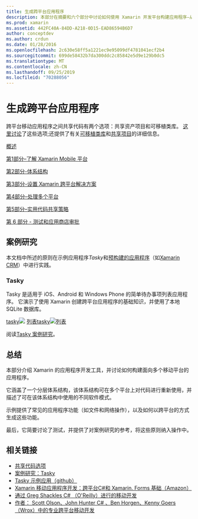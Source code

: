 ```yaml
---
title: 生成跨平台应用程序
description: 本部分在摘要和六个部分中讨论如何使用 Xamarin 开发平台构建应用程序–从了解 Xamarin 如何设计移动应用，然后对各种应用商店进行测试和部署。
ms.prod: xamarin
ms.assetid: 442FC40A-84DD-A218-0D15-EAD86594B6D7
author: conceptdev
ms.author: crdun
ms.date: 01/28/2016
ms.openlocfilehash: 2c630e58ff5a1221ec9e95099df4781041ecf2b4
ms.sourcegitcommit: 699de58432b7da300ddc2c85842e5d9e129b0dc5
ms.translationtype: MT
ms.contentlocale: zh-CN
ms.lasthandoff: 09/25/2019
ms.locfileid: "70288056"
---
```

# <a name="building-cross-platform-applications"></a>生成跨平台应用程序

跨平台移动应用程序之间共享代码有两个选项：共享资产项目和可移植类库。 [这里讨论](~/cross-platform/app-fundamentals/code-sharing.md)了这些选项;还提供了有关[可移植类库](~/cross-platform/app-fundamentals/pcl.md)和[共享项目](~/cross-platform/app-fundamentals/shared-projects.md)的详细信息。

<a name="Sections" />

 [概述](~/cross-platform/app-fundamentals/building-cross-platform-applications/overview.md)

 [第1部分–了解 Xamarin Mobile 平台](~/cross-platform/app-fundamentals/building-cross-platform-applications/understanding-the-xamarin-mobile-platform.md)

 [第2部分-体系结构](~/cross-platform/app-fundamentals/building-cross-platform-applications/architecture.md)

 [第3部分-设置 Xamarin 跨平台解决方案](~/cross-platform/app-fundamentals/building-cross-platform-applications/setting-up-a-xamarin-cross-platform-solution.md)

 [第4部分–处理多个平台](~/cross-platform/app-fundamentals/building-cross-platform-applications/platform-divergence-abstraction-divergent-implementation.md)

 [第5部分–实用代码共享策略](~/cross-platform/app-fundamentals/building-cross-platform-applications/practical-code-sharing-strategies.md)

 [第 6 部分 - 测试和应用商店审批](~/cross-platform/app-fundamentals/building-cross-platform-applications/testing-and-app-store-approvals.md)

 <a name="Cross-Platform_Mobile_Application_Case_Studies" />

## <a name="case-studies"></a>案例研究

本文档中所述的原则在示例应用程序*Tasky*和[预构建的应用程序](https://xamarin.com/prebuilt)（如[Xamarin CRM](https://xamarin.com/prebuilt/#xamarincrm)）中进行实践。

 <a name="Tasky" />

### <a name="tasky"></a>Tasky

Tasky 是适用于 iOS、Android 和 Windows Phone 的简单待办事项列表应用程序。
它演示了使用 Xamarin 创建跨平台应用程序的基础知识，并使用了本地 SQLite 数据库。

 [ tasky![](images/iphone-list-sml.png)](images/iphone-list.png#lightbox) [列表tasky![列表](images/iphone-list-sml.png)](images/iphone-list.png#lightbox)

阅读[Tasky 案例研究](~/cross-platform/app-fundamentals/building-cross-platform-applications/case-study-tasky.md)。

## <a name="summary"></a>总结

本部分介绍 Xamarin 的应用程序开发工具，并讨论如何构建面向多个移动平台的应用程序。

它涵盖了一个分层体系结构，该体系结构可在多个平台上对代码进行重新使用，并描述了可在该体系结构中使用的不同软件模式。

示例提供了常见的应用程序功能（如文件和网络操作），以及如何以跨平台的方式生成这些功能。

最后，它简要讨论了测试，并提供了对案例研究的参考，将这些原则纳入操作中。

## <a name="related-links"></a>相关链接

- [共享代码选项](~/cross-platform/app-fundamentals/code-sharing.md)
- [案例研究：Tasky](~/cross-platform/app-fundamentals/building-cross-platform-applications/case-study-tasky.md)
- [Tasky 示例应用（github）](https://docs.microsoft.com/samples/xamarin/mobile-samples/taskyportable/)
- [Xamarin 移动应用程序开发：跨平台C#和 Xamarin. Forms 基础（Amazon）](http://www.amazon.com/Xamarin-Mobile-Application-Development-Cross-Platform/dp/1484202155/)
- [通过 Greg Shackles C# （O'Reilly）进行的移动开发](http://shop.oreilly.com/product/0636920024002.do)
- [作者： Scott Olson、John Hunter C# 、Ben Horgen、Kenny Goers （Wrox）中的专业跨平台移动开发](http://www.wrox.com/WileyCDA/WroxTitle/Professional-Cross-Platform-Mobile-Development-in-C-.productCd-1118157702.html)
